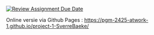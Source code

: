 [![Review Assignment Due Date](https://classroom.github.com/assets/deadline-readme-button-22041afd0340ce965d47ae6ef1cefeee28c7c493a6346c4f15d667ab976d596c.svg)](https://classroom.github.com/a/uqvlEq33)

Online versie via Github Pages : https://pgm-2425-atwork-1.github.io/project-1-SverreBaeke/